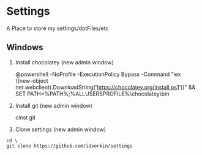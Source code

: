 # Settings
A Place to store my settings/dotFiles/etc

## Windows

1) Install chocolatey (new admin window)

    @powershell -NoProfile -ExecutionPolicy Bypass -Command "iex ((new-object net.webclient).DownloadString('https://chocolatey.org/install.ps1'))" && SET PATH=%PATH%;%ALLUSERSPROFILE%\chocolatey\bin

2) Install git (new admin window)
  
    cinst git
  
  3) Clone settings (new admin window)
  
    cd \ 
    git clone https://github.com/idvorkin/settings
    
    
